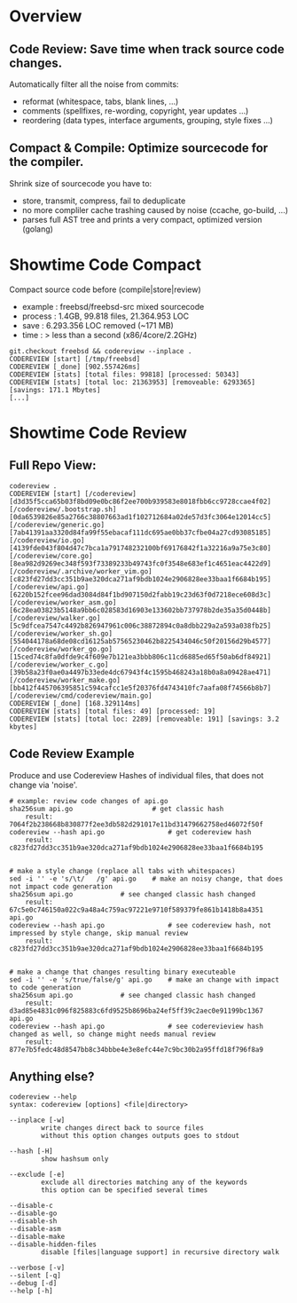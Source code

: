 # Overview

## Code Review: Save time when track source code changes.

Automatically filter all the noise from commits:
- reformat (whitespace, tabs, blank lines, ...)
- comments (spellfixes, re-wording, copyright, year updates ...)
- reordering (data types, interface arguments, grouping, style fixes ...)

## Compact & Compile: Optimize sourcecode for the compiler.

Shrink size of sourcecode you have to:
- store, transmit, compress, fail to deduplicate
- no more compliler cache trashing caused by noise (ccache, go-build, ...)
- parses full AST tree and prints a very compact, optimized version (golang)

# Showtime Code Compact

Compact source code before (compile|store|review)

- example : freebsd/freebsd-src mixed sourcecode
- process : 1.4GB, 99.818 files, 21.364.953 LOC
- save    : 6.293.356 LOC removed (~171 MB) 
- time    : > less than a second (x86/4core/2.2GHz)

```Shell
git.checkout freebsd && codereview --inplace .
CODEREVIEW [start] [/tmp/freebsd] 
CODEREVIEW [_done] [902.557426ms]
CODEREVIEW [stats] [total files: 99818] [processed: 50343]
CODEREVIEW [stats] [total loc: 21363953] [removeable: 6293365] [savings: 171.1 Mbytes]
[...]
```
# Showtime Code Review 

## Full Repo View: 

```Shell
codereview .
CODEREVIEW [start] [/codereview] 
[d3d35f5cca65b03f8bd09e0bc86f2ee700b939583e8018fbb6cc9728ccae4f02] [/codereview/.bootstrap.sh]
[0da6539826e85a2766c38807663ad1f102712684a02de57d3fc3064e12014cc5] [/codereview/generic.go]
[7ab41391aa3320d84fa99f55ebacaf111dc695ae0bb37cfbe04a27cd93085185] [/codereview/io.go]
[4139fde043f804d47c7bca1a791748232100bf69176842f1a32216a9a75e3c80] [/codereview/core.go]
[8ea982d9269ec348f593f73389233b49743fc0f3548e683ef1c4651eac4422d9] [/codereview/.archive/worker_vim.go]
[c823fd27dd3cc351b9ae320dca271af9bdb1024e2906828ee33baa1f6684b195] [/codereview/api.go]
[6220b152fcee96dad3084d84f1bd907150d2fabb19c23d63f0d7218ece608d3c] [/codereview/worker_asm.go]
[6c28ea03823b5148a9bb6c028583d16903e133602bb737978b2de35a35d0448b] [/codereview/walker.go]
[5c9dfcea7547c4492b826947961c006c38872894c0a8dbb229a2a593a038fb25] [/codereview/worker_sh.go]
[554044178a68de08cd16125ab57565230462b8225434046c50f20156d29b4577] [/codereview/worker_go.go]
[15ced74c8fa0dfde9c4f609e7b121ea3bbb806c11cd6885ed65f50ab6df84921] [/codereview/worker_c.go]
[39b58a23f0ae0a4497b33ede4dc67943f4c1595b468243a18b0a8a09428ae471] [/codereview/worker_make.go]
[bb412f445706395851c594cafcc1e5f20376fd4743410fc7aafa08f74566b8b7] [/codereview/cmd/codereview/main.go]
CODEREVIEW [_done] [168.329114ms]
CODEREVIEW [stats] [total files: 49] [processed: 19]
CODEREVIEW [stats] [total loc: 2289] [removeable: 191] [savings: 3.2 kbytes]
```

## Code Review Example 

Produce and use Codereview Hashes of individual files, that does not change via 'noise'.

```Shell
# example: review code changes of api.go
sha256sum api.go                 	# get classic hash
	result: 7064f2b238668b830877f2ee3db582d291017e11bd31479662758ed46072f50f 
codereview --hash api.go                # get codereview hash
	result: c823fd27dd3cc351b9ae320dca271af9bdb1024e2906828ee33baa1f6684b195


# make a style change (replace all tabs with whitespaces)
sed -i '' -e 's/\t/   /g' api.go 	# make an noisy change, that does not impact code generation
sha256sum api.go		 	# see changed classic hash changed 
	result: 67c5e0c746150a022c9a48a4c759ac97221e9710f589379fe861b1418b8a4351  api.go
codereview --hash api.go                # see codereview hash, not impressed by style change, skip manual review
	result: c823fd27dd3cc351b9ae320dca271af9bdb1024e2906828ee33baa1f6684b195


# make a change that changes resulting binary executeable 
sed -i '' -e 's/true/false/g' api.go	# make an change with impact to code generation 
sha256sum api.go		 	# see changed classic hash changed 
	result: d3ad85e4831c096f825883c6fd9525b8696ba24ef5ff39c2aec0e91199bc1367  api.go
codereview --hash api.go                # see coderevieview hash changed as well, so change might needs manual review
	result: 877e7b5fedc48d8547bb8c34bbbe4e3e8efc44e7c9bc30b2a95ffd18f796f8a9
```


## Anything else?

```Shell
codereview --help
syntax: codereview [options] <file|directory>

--inplace [-w]
		write changes direct back to source files
		without this option changes outputs goes to stdout

--hash [-H]
		show hashsum only

--exclude [-e]
		exclude all directories matching any of the keywords
		this option can be specified several times

--disable-c
--disable-go
--disable-sh
--disable-asm
--disable-make
--disable-hidden-files
		disable [files|language support] in recursive directory walk

--verbose [-v]
--silent [-q]
--debug [-d]
--help [-h]

```

